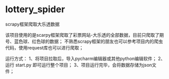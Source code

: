 # lottery_spider
scrapy框架爬取大乐透数据

该项目使用的是scarpy框架爬取了彩票网站-大乐透的全部数据，目前只爬取了期号、蓝色球、红色球的数据；
不熟悉scrapy框架的朋友也可以参考项目内的爬虫代码，使用request库也可以进行爬取；

运行方式：
1、将项目拉取后，导入pycharm编辑器或其他python编辑软件；
2、运行 start.py 即可运行整个项目；
3、项目运行完毕，会将数据存储为json文件；
